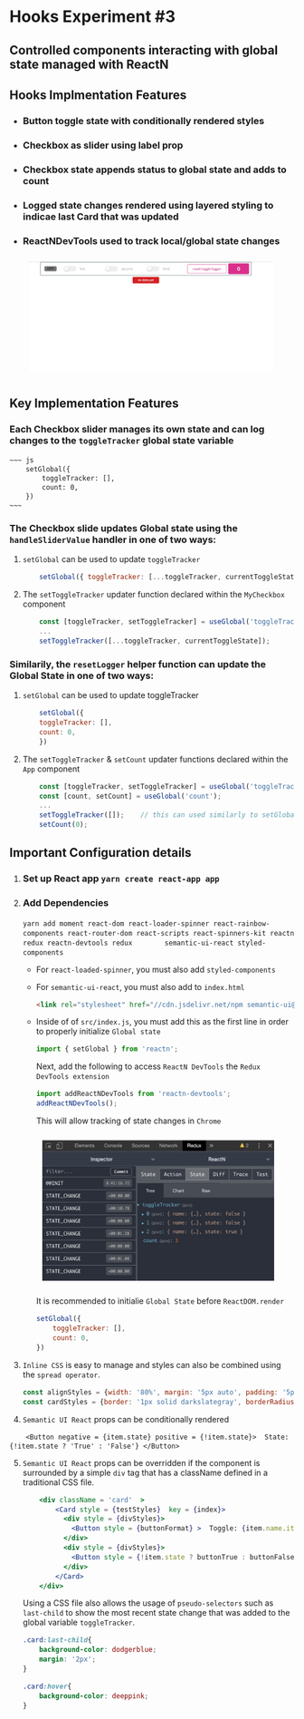 # Hooks Experiment #3
## Controlled components interacting with global state managed with ReactN

## Hooks Implmentation Features
- ### Button toggle state with conditionally rendered styles
- ### Checkbox as slider using label prop 
- ### Checkbox state appends status to global state and adds to count
- ### Logged state changes rendered using layered styling to indicae last Card that was updated
- ### ReactNDevTools used to track local/global state changes

    <div> 
        <img style = 'margin: 10px' src = './app/src/content/hooks_exp_3.gif' alt = 'hooks demo GIF' width = 90% />
    </div>

## Key Implementation Features
### Each Checkbox slider manages its own state and can log changes to the `toggleTracker` global state variable  
    ~~~ js            
        setGlobal({
            toggleTracker: [],
            count: 0,
        })
    ~~~            


### The Checkbox slide updates Global state using the `handleSliderValue` handler in one of two ways:
1) `setGlobal` can be used to update `toggleTracker`
    ~~~js
        setGlobal({ toggleTracker: [...toggleTracker, currentToggleState]});
    ~~~
2) The `setToggleTracker` updater function declared within the `MyCheckbox` component
    ~~~ js
        const [toggleTracker, setToggleTracker] = useGlobal('toggleTracker');
        ...
        setToggleTracker([...toggleTracker, currentToggleState]);
    ~~~

### Similarily, the `resetLogger` helper function can update the Global State in one of two ways:
1) `setGlobal` can be used to update toggleTracker
    ~~~js
        setGlobal({
        toggleTracker: [],
        count: 0,
        })
    ~~~
2) The `setToggleTracker`  & `setCount` updater functions declared within the `App` component
    ~~~ js
        const [toggleTracker, setToggleTracker] = useGlobal('toggleTracker');
        const [count, setCount] = useGlobal('count');
        ...
        setToggleTracker([]);    // this can used similarly to setGlobal
        setCount(0);
    ~~~

## Important Configuration details
1) ### Set up React app `yarn create react-app app`

2) ### Add Dependencies  
    `yarn add moment react-dom react-loader-spinner react-rainbow-components react-router-dom react-scripts react-spinners-kit reactn redux reactn-devtools redux        semantic-ui-react styled-components`  

    - For `react-loaded-spinner`, you must also add `styled-components`
    - For `semantic-ui-react`, you must also 
        add to `index.html`  
        ~~~ html 
        <link rel="stylesheet" href="//cdn.jsdelivr.net/npm semantic-ui@2.4.2/dist/semantic.min.css" />
        ~~~
    - Inside of of `src/index.js`, you must add this as the first line in order to properly initialize `Global state`
        ~~~ js
        import { setGlobal } from 'reactn';
        ~~~
        Next, add the following to access `ReactN DevTools` the `Redux DevTools extension` 
        ~~~ js
        import addReactNDevTools from 'reactn-devtools';
        addReactNDevTools();
        ~~~
        This will allow tracking of state changes in `Chrome`
        <div> 
            <img style = 'margin: 10px' src = './app/src/content/ReduxReactNDevTools.png' alt = 'hooks demo GIF' width = 90% />
        </div>
        
        It is recommended to initialie `Global State` before `ReactDOM.render`
        ~~~ js
        setGlobal({
            toggleTracker: [],
            count: 0,
        })
        ~~~
3) `Inline CSS` is easy to manage and styles can also be combined using the `spread operator`. 
    ~~~ js
    const alignStyles = {width: '80%', margin: '5px auto', padding: '5px', display: 'flex', alignItems: 'center'}                    
    const cardStyles = {border: '1px solid darkslategray', borderRadius: '4px', color: 'dodgerblue', ...alignStyles}
    ~~~

4) `Semantic UI React` props can be conditionally rendered
~~~
    <Button negative = {item.state} positive = {!item.state}>  State: {!item.state ? 'True' : 'False'} </Button>    
~~~

5) `Semantic UI React` props can be overridden if the component is surrounded by a simple `div` tag that has a className defined in a traditional CSS file.
    ~~~ jsx
        <div className = 'card'  >
            <Card style = {testStyles}  key = {index}>
              <div style = {divStyles}>
                <Button style = {buttonFormat} >  Toggle: {item.name.itemProp} </Button>  
              </div>
              <div style = {divStyles}>
                <Button style = {!item.state ? buttonTrue : buttonFalse} >  State: {!item.state ? 'True' : 'False'} </Button>    
              </div>            
            </Card>
        </div>
    ~~~
    Using a CSS file also allows the usage of `pseudo-selectors` such as `last-child` to show the most recent state change that was added to the global variable `toggleTracker`.
    ~~~ css
    .card:last-child{
        background-color: dodgerblue;
        margin: '2px'; 
    }
    ~~~
    ~~~ css
    .card:hover{
        background-color: deeppink;
    }
    ~~~



